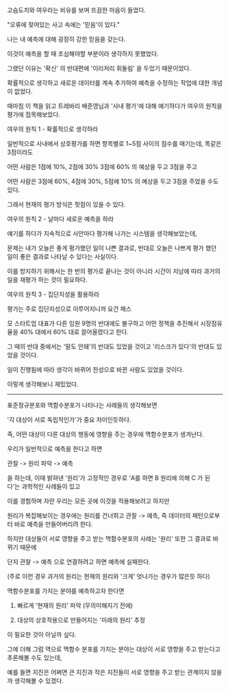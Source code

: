 고슴도치와 여우라는 비유를 보며 뜨끔한 마음이 들었다.



"오류에 젖어있는 사고 속에는 '믿음'이 있다."



나는 내 예측에 대해 굉장히 강한 믿음을 갖는다.

이것이 예측을 할 때 조심해야할 부분이라 생각하지 못했었다.

그랬던 이유는 '확신' 의 반대편에 '이리저리 휘둘림' 을 두었기 때문이었다.

확률적으로 생각하고 새로운 데이터를 계속 추가하여 예측을 수정하는 작업에 대한 개념이 없었다.



때마침 이 책을 읽고 트레바리 배준영님과 '사내 평가'에 대해 얘기하다가 여우의 원칙을 평가에 접목해보았다.



여우의 원칙 1 - 확률적으로 생각하라

일반적으로 사내에서 상호평가를 하면 항목별로 1~5점 사이의 점수를 매기는데, 똑같은 3점이라도 

어떤 사람은 1점에 10%, 2점에 30% 3점에 60% 의 예상을 두고 3점을 주고

어떤 사람은 3점에 60%, 4점에 30%, 5점에 10% 의 예상을 두고 3점을 주었을 수도 있다.

그래서 현재의 평가 방식은 헛점이 있을 수 있다.



여우의 원칙 2 - 날마다 새로운 예측을 하라

얘기를 하다가 지속적으로 사안마다 평가해 나가는 시스템을 생각해보았는데,

문제는 내가 오늘은 좋게 평가했던 일이 나쁜 결과로, 반대로 오늘은 나쁘게 평가 했던 일이 좋은 결과로 나타날 수 있다는 사실이다.

이를 방지하기 위해서는 한 번의 평가로 끝나는 것이 아니라 시간이 지남에 따라 과거의 일을 재평가 하는 것이 필요하다.



여우의 원칙 3 - 집단지성을 활용하라

평가는 주로 집단지성으로 이루어지니까 요건 패스



모 스타트업 대표가 다른 임원 9명의 반대에도 불구하고 어떤 정책을 추진해서 시장점유율을 40% 대에서 60% 대로 끌어올렸다고 한다.

그 때의 반대 중에서는 '말도 안돼'의 반대도 있었을 것이고 '리스크가 있다'의 반대도 있었을 것이다.

일이 진행됨에 따라 생각이 바뀌어 찬성으로 바뀐 사람도 있었을 것이다.

이렇게 생각해보니 재밌었다.



---



표준정규분포와 멱함수분포가 나타나는 사례들의 생각해보면

'각 대상이 서로 독립적인가'가 중요 차이인듯하다.

즉, 어떤 대상이 다른 대상의 행동에 영향을 주는 경우에 멱함수분포가 생겨난다.



우리가 일반적으로 예측을 한다고 하면



관찰 -> 원리 파악 -> 예측



을 하는데, 이때 밝혀낸 '원리'가 고정적인 경우로 'A를 하면 B 원리에 의해 C 가 된다'는 과학적인 사례들이 있고

이를 경험하며 자란 우리는 모든 곳에 이것을 적용해보려고 하지만

원리가 복잡해보이는 경우에는 원리를 건너뛰고 관찰 -> 예측, 즉 데이터의 패턴으로부터 바로 예측을 만들어버리려 한다.

하지만 대상들이 서로 영향을 주고 받는 멱함수분포의 사례는 '원리' 또한 그 결과로 바뀌기 때문에

단지 관찰 -> 예측 으로 연결하려고 하면 예측에 실패한다.

(주로 이런 경우 과거의 원리는 현재의 원리와 '크게' 엇나가는 경우가 많은듯 하다)



멱함수분포를 가지는 분야를 예측하고자 한다면

1. 빠르게 '현재의 원리' 파악 (무의미해지기 전에)

2. 대상의 상호작용으로 만들어지는 '미래의 원리' 추정

이 필요한 것이 아닐까 싶다.



그에 더해 그럼 역으로 멱함수 분포를 가지는 분야는 대상이 서로 영향을 주고 받는다고 추론해볼 수도 있는데,

예를 들면 지진은 어쩌면 큰 지진과 작은 지진들이 서로 영향을 주고 받는 관계이지 않을까 생각해볼 수 있겠다.